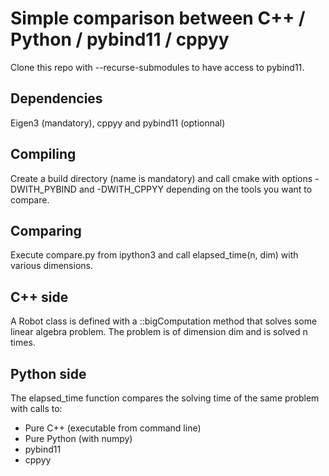 # Simple comparison between C++ / Python / pybind11 / cppyy

Clone this repo with --recurse-submodules to have access to pybind11.

## Dependencies

Eigen3 (mandatory), cppyy and pybind11 (optionnal)

## Compiling

Create a build directory (name is mandatory) and call cmake with options -DWITH_PYBIND and -DWITH_CPPYY depending on the tools you want to compare.

## Comparing

Execute compare.py from ipython3 and call elapsed_time(n, dim) with various dimensions.

## C++ side

A Robot class is defined with a ::bigComputation method that solves some linear algebra problem. The problem is of dimension dim and is solved n times.

## Python side

The elapsed_time function compares the solving time of the same problem with calls to:
 - Pure C++ (executable from command line)
 - Pure Python (with numpy)
 - pybind11
 - cppyy
 
 

